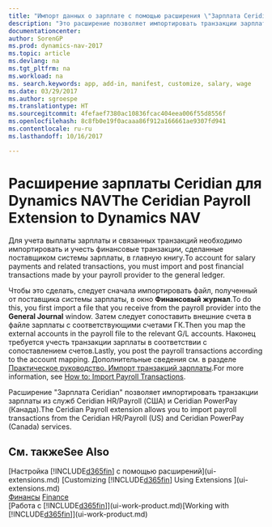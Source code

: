 ```yaml
---
title: "Импорт данных о зарплате с помощью расширения \"Зарплата Ceridian\""
description: "Это расширение позволяет импортировать транзакции зарплаты из служб Ceridian HR/Payroll (США) и Ceridian PowerPay (Канада)."
documentationcenter: 
author: SorenGP
ms.prod: dynamics-nav-2017
ms.topic: article
ms.devlang: na
ms.tgt_pltfrm: na
ms.workload: na
ms. search.keywords: app, add-in, manifest, customize, salary, wage
ms.date: 03/29/2017
ms.author: sgroespe
ms.translationtype: HT
ms.sourcegitcommit: 4fefaef7380ac10836fcac404eea006f55d8556f
ms.openlocfilehash: 8c8fb0e19f0acaaa86f912a166661ae9307fd941
ms.contentlocale: ru-ru
ms.lasthandoff: 10/16/2017

---
```

# <a name="the-ceridian-payroll-extension-to-dynamics-nav"></a><span data-ttu-id="3a335-103">Расширение зарплаты Ceridian для Dynamics NAV</span><span class="sxs-lookup"><span data-stu-id="3a335-103">The Ceridian Payroll Extension to Dynamics NAV</span></span>
<span data-ttu-id="3a335-104">Для учета выплаты зарплаты и связанных транзакций необходимо импортировать и учесть финансовые транзакции, сделанные поставщиком системы зарплаты, в главную книгу.</span><span class="sxs-lookup"><span data-stu-id="3a335-104">To account for salary payments and related transactions, you must import and post financial transactions made by your payroll provider to the general ledger.</span></span>

<span data-ttu-id="3a335-105">Чтобы это сделать, следует сначала импортировать файл, полученный от поставщика системы зарплаты, в окно **Финансовый журнал**.</span><span class="sxs-lookup"><span data-stu-id="3a335-105">To do this, you first import a file that you receive from the payroll provider into the **General Journal** window.</span></span> <span data-ttu-id="3a335-106">Затем следует сопоставить внешние счета в файле зарплаты с соответствующими счетами ГК.</span><span class="sxs-lookup"><span data-stu-id="3a335-106">Then you map the external accounts in the payroll file to the relevant G/L accounts.</span></span> <span data-ttu-id="3a335-107">Наконец требуется учесть транзакции зарплаты в соответствии с сопоставлением счетов.</span><span class="sxs-lookup"><span data-stu-id="3a335-107">Lastly, you post the payroll transactions according to the account mapping.</span></span> <span data-ttu-id="3a335-108">Дополнительные сведения см. в разделе [Практическое руководство. Импорт транзакций зарплаты](finance-how-import-payroll-transactions.md).</span><span class="sxs-lookup"><span data-stu-id="3a335-108">For more information, see [How to: Import Payroll Transactions](finance-how-import-payroll-transactions.md).</span></span>

<span data-ttu-id="3a335-109">Расширение "Зарплата Ceridian" позволяет импортировать транзакции зарплаты из служб Ceridian HR/Payroll (США) и Ceridian PowerPay (Канада).</span><span class="sxs-lookup"><span data-stu-id="3a335-109">The Ceridian Payroll extension allows you to import payroll transactions from the Ceridian HR/Payroll (US) and Ceridian PowerPay (Canada) services.</span></span>

## <a name="see-also"></a><span data-ttu-id="3a335-110">См. также</span><span class="sxs-lookup"><span data-stu-id="3a335-110">See Also</span></span>
<span data-ttu-id="3a335-111">[Настройка [!INCLUDE[d365fin](includes/d365fin_md.md)] с помощью расширений](ui-extensions.md)  </span><span class="sxs-lookup"><span data-stu-id="3a335-111">[Customizing [!INCLUDE[d365fin](includes/d365fin_md.md)] Using Extensions ](ui-extensions.md)  </span></span>  
<span data-ttu-id="3a335-112">[Финансы](finance.md)  </span><span class="sxs-lookup"><span data-stu-id="3a335-112">[Finance](finance.md)  </span></span>  
<span data-ttu-id="3a335-113">[Работа с [!INCLUDE[d365fin](includes/d365fin_md.md)]](ui-work-product.md)</span><span class="sxs-lookup"><span data-stu-id="3a335-113">[Working with [!INCLUDE[d365fin](includes/d365fin_md.md)]](ui-work-product.md)</span></span>

